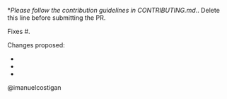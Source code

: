 **Please follow the contribution guidelines in CONTRIBUTING.md*.. Delete this line before submitting the PR.

Fixes #.


Changes proposed:

-
-
-


@imanuelcostigan
